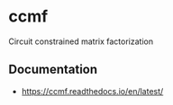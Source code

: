 # ccmf
Circuit constrained matrix factorization
## Documentation
* https://ccmf.readthedocs.io/en/latest/
